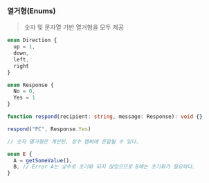### 열거형(Enums)
> 숫자 및 문자열 기반 열거형을 모두 제공

```typescript
enum Direction {
  up = 1,
  down,
  left,
  right
}

enum Response {
  No = 0,
  Yes = 1
}

function respond(recipient: string, message: Response): void {}

respond("PC", Response.Yes)

// 숫자 열거형은 계산된, 상수 멤버에 혼합될 수 있다.

enum E {
  A = getSomeValue(),
  B, // Error A는 상수로 초기화 되지 않았으므로 B에는 초기화가 필요하다.
}
```
